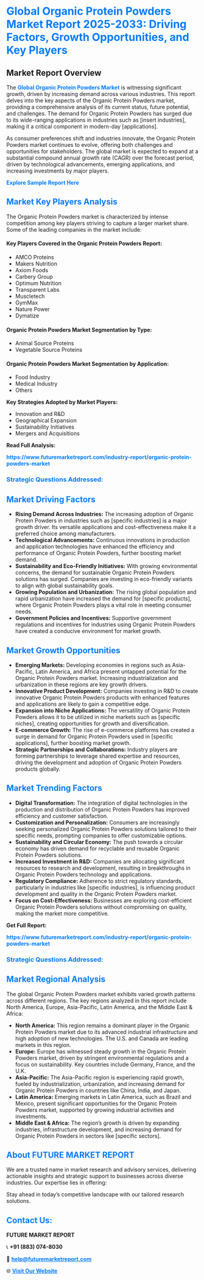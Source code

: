 <h1 style="color: #007BFF;">Global Organic Protein Powders Market Report 2025-2033: Driving Factors, Growth Opportunities, and Key Players</h1>

<section id="overview">
<h2>Market Report Overview</h2>
<p>The <a href="https://www.futuremarketreport.com/industry-report/organic-protein-powders-market" style="color: #007BFF; text-decoration: none;"><strong>Global Organic Protein Powders Market</strong></a> is witnessing significant growth, driven by increasing demand across various industries. This report delves into the key aspects of the Organic Protein Powders market, providing a comprehensive analysis of its current status, future potential, and challenges. The demand for Organic Protein Powders has surged due to its wide-ranging applications in industries such as [insert industries], making it a critical component in modern-day [applications].</p>
<p>As consumer preferences shift and industries innovate, the Organic Protein Powders market continues to evolve, offering both challenges and opportunities for stakeholders. The global market is expected to expand at a substantial compound annual growth rate (CAGR) over the forecast period, driven by technological advancements, emerging applications, and increasing investments by major players.</p>
</section>

<section id="overview">
<p><a href="https://www.futuremarketreport.com/request-sample/reportId=59493" style="color: #007BFF; text-decoration: none;"><strong>Explore Sample Report Here</strong></a></p>
</section>

<section id="key-players">
<h2 style="color: #007BFF;">Market Key Players Analysis</h2>
<p>The Organic Protein Powders market is characterized by intense competition among key players striving to capture a larger market share. Some of the leading companies in the market include:</p>
<h4>Key Players Covered in the Organic Protein Powders Report:</h4>
<ul><li>AMCO Proteins</li><li>Makers Nutrition</li><li>Axiom Foods</li><li>Carbery Group</li><li>Optimum Nutrition</li><li>Transparent Labs</li><li>Muscletech</li><li>GymMax</li><li>Nature Power</li><li>Dymatize</li></ul>
<h4>Organic Protein Powders Market Segmentation by Type:</h4>
<ul><li>Animal Source Proteins</li><li>Vegetable Source Proteins</li></ul>

<h4>Organic Protein Powders Market Segmentation by Application:</h4>
<ul><li>Food Industry</li><li>Medical Industry</li><li>Others</li></ul>
<p><strong>Key Strategies Adopted by Market Players:</strong></p>
<ul>
<li>Innovation and R&D</li>
<li>Geographical Expansion</li>
<li>Sustainability Initiatives</li>
<li>Mergers and Acquisitions</li>
</ul>
</section>

<section>
<p><strong>Read Full Analysis: </strong></p><a href="https://www.futuremarketreport.com/industry-report/organic-protein-powders-market" style="color: #007BFF; text-decoration: none;"><strong>https://www.futuremarketreport.com/industry-report/organic-protein-powders-market</strong></a>
<h3 style="color: #007BFF;">Strategic Questions Addressed:</h3>
</section>

<section id="driving-factors">
<h2 style="color: #007BFF;">Market Driving Factors</h2>
<ul>
<li><strong>Rising Demand Across Industries:</strong> The increasing adoption of Organic Protein Powders in industries such as [specific industries] is a major growth driver. Its versatile applications and cost-effectiveness make it a preferred choice among manufacturers.</li>
<li><strong>Technological Advancements:</strong> Continuous innovations in production and application technologies have enhanced the efficiency and performance of Organic Protein Powders, further boosting market demand.</li>
<li><strong>Sustainability and Eco-Friendly Initiatives:</strong> With growing environmental concerns, the demand for sustainable Organic Protein Powders solutions has surged. Companies are investing in eco-friendly variants to align with global sustainability goals.</li>
<li><strong>Growing Population and Urbanization:</strong> The rising global population and rapid urbanization have increased the demand for [specific products], where Organic Protein Powders plays a vital role in meeting consumer needs.</li>
<li><strong>Government Policies and Incentives:</strong> Supportive government regulations and incentives for industries using Organic Protein Powders have created a conducive environment for market growth.</li>
</ul>
</section>

<section id="growth-opportunities">
<h2 style="color: #007BFF;">Market Growth Opportunities</h2>
<ul>
<li><strong>Emerging Markets:</strong> Developing economies in regions such as Asia-Pacific, Latin America, and Africa present untapped potential for the Organic Protein Powders market. Increasing industrialization and urbanization in these regions are key growth drivers.</li>
<li><strong>Innovative Product Development:</strong> Companies investing in R&D to create innovative Organic Protein Powders products with enhanced features and applications are likely to gain a competitive edge.</li>
<li><strong>Expansion into Niche Applications:</strong> The versatility of Organic Protein Powders allows it to be utilized in niche markets such as [specific niches], creating opportunities for growth and diversification.</li>
<li><strong>E-commerce Growth:</strong> The rise of e-commerce platforms has created a surge in demand for Organic Protein Powders used in [specific applications], further boosting market growth.</li>
<li><strong>Strategic Partnerships and Collaborations:</strong> Industry players are forming partnerships to leverage shared expertise and resources, driving the development and adoption of Organic Protein Powders products globally.</li>
</ul>
</section>

<section id="trending-factors">
<h2 style="color: #007BFF;">Market Trending Factors</h2>
<ul>
<li><strong>Digital Transformation:</strong> The integration of digital technologies in the production and distribution of Organic Protein Powders has improved efficiency and customer satisfaction.</li>
<li><strong>Customization and Personalization:</strong> Consumers are increasingly seeking personalized Organic Protein Powders solutions tailored to their specific needs, prompting companies to offer customizable options.</li>
<li><strong>Sustainability and Circular Economy:</strong> The push towards a circular economy has driven demand for recyclable and reusable Organic Protein Powders solutions.</li>
<li><strong>Increased Investment in R&D:</strong> Companies are allocating significant resources to research and development, resulting in breakthroughs in Organic Protein Powders technology and applications.</li>
<li><strong>Regulatory Compliance:</strong> Adherence to strict regulatory standards, particularly in industries like [specific industries], is influencing product development and quality in the Organic Protein Powders market.</li>
<li><strong>Focus on Cost-Effectiveness:</strong> Businesses are exploring cost-efficient Organic Protein Powders solutions without compromising on quality, making the market more competitive.</li>
</ul>
</section>

<section>
<p><strong>Get Full Report: </strong></p><a href="https://www.futuremarketreport.com/industry-report/organic-protein-powders-market" style="color: #007BFF; text-decoration: none;"><strong>https://www.futuremarketreport.com/industry-report/organic-protein-powders-market</strong></a>
<h3 style="color: #007BFF;">Strategic Questions Addressed:</h3>
</section>


<section id="regional-analysis">
<h2 style="color: #007BFF;">Market Regional Analysis</h2>
<p>The global Organic Protein Powders market exhibits varied growth patterns across different regions. The key regions analyzed in this report include North America, Europe, Asia-Pacific, Latin America, and the Middle East & Africa:</p>
<ul>
<li><strong>North America:</strong> This region remains a dominant player in the Organic Protein Powders market due to its advanced industrial infrastructure and high adoption of new technologies. The U.S. and Canada are leading markets in this region.</li>
<li><strong>Europe:</strong> Europe has witnessed steady growth in the Organic Protein Powders market, driven by stringent environmental regulations and a focus on sustainability. Key countries include Germany, France, and the U.K.</li>
<li><strong>Asia-Pacific:</strong> The Asia-Pacific region is experiencing rapid growth, fueled by industrialization, urbanization, and increasing demand for Organic Protein Powders in countries like China, India, and Japan.</li>
<li><strong>Latin America:</strong> Emerging markets in Latin America, such as Brazil and Mexico, present significant opportunities for the Organic Protein Powders market, supported by growing industrial activities and investments.</li>
<li><strong>Middle East & Africa:</strong> The region’s growth is driven by expanding industries, infrastructure development, and increasing demand for Organic Protein Powders in sectors like [specific sectors].</li>
</ul>
</section>

<footer>
<h2 style="color: #007BFF;">About FUTURE MARKET REPORT</h2>
<p>We are a trusted name in market research and advisory services, delivering actionable insights and strategic support to businesses across diverse industries. Our expertise lies in offering:</p>

<p>Stay ahead in today’s competitive landscape with our tailored research solutions.</p>

<h2 style="color: #007BFF;">Contact Us:</h2>
<p><strong>FUTURE MARKET REPORT</strong></p>
<p>📞 <strong>+91 (883) 074-8030</strong></p>
<p>📧 <strong><a href="mailto:help@futuremarketreport.com" style="color: #007BFF;">help@futuremarketreport.com</a></strong></p>
<p>🌐 <strong><a href="https://www.futuremarketreport.com/" style="color: #007BFF;">Visit Our Website</a></strong></p>
</footer>